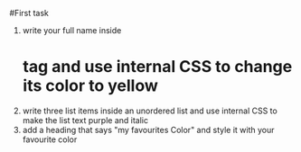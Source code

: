 #First task 
1. write your full name inside <h1> tag and use internal CSS to change its color to yellow
2. write three list items inside an unordered list and use internal CSS to make the list text purple and italic
3. add a heading that says "my favourites Color" and style it with your favourite color